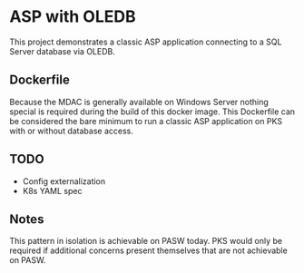 # ASP with OLEDB

This project demonstrates a classic ASP application connecting to a SQL Server database via OLEDB.

## Dockerfile
Because the MDAC is generally available on Windows Server nothing special is required during the build of this docker image. This Dockerfile can be considered the bare minimum to run a classic ASP application on PKS with or without database access.

## TODO
* Config externalization
* K8s YAML spec

## Notes

This pattern in isolation is achievable on PASW today. PKS would only be required if additional concerns present themselves that are not achievable on PASW.